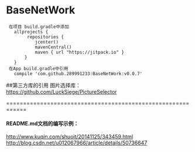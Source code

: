 # BaseNetWork

```
 在项目 build.gradle中添加
   allprojects {
        repositories {
           jcenter()
           mavenCentral()
           maven { url "https://jitpack.io" }
       }
   }
 在App build.gradle中引用
   compile 'com.github.289991233:BaseNetWork:v0.0.7'

```
##第三方库的引用
 图片选择库：
 https://github.com/LuckSiege/PictureSelector





============================================================
#### README.md文档的编写示例：
http://www.kuqin.com/shuoit/20141125/343459.html<br/>
http://blog.csdn.net/u012067966/article/details/50736647
